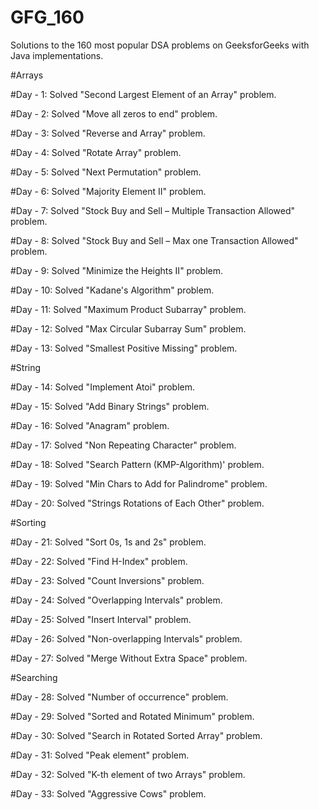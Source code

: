 # GFG_160
Solutions to the 160 most popular DSA problems on GeeksforGeeks with Java implementations.


#Arrays

#Day - 1:
Solved "Second Largest Element of an Array" problem.

#Day - 2: 
Solved "Move all zeros to end" problem.

#Day - 3:
Solved "Reverse and Array" problem.

#Day - 4:
Solved "Rotate Array" problem.

#Day - 5:
Solved "Next Permutation" problem.

#Day - 6:
Solved "Majority Element II" problem.

#Day - 7:
Solved "Stock Buy and Sell – Multiple Transaction Allowed" problem.

#Day - 8: 
Solved "Stock Buy and Sell – Max one Transaction Allowed" problem.

#Day - 9:
Solved "Minimize the Heights II" problem.

#Day - 10:
Solved "Kadane's Algorithm" problem.

#Day - 11:
Solved "Maximum Product Subarray" problem.

#Day - 12:
Solved "Max Circular Subarray Sum" problem.

#Day - 13:
Solved "Smallest Positive Missing" problem.


#String

#Day - 14:
Solved "Implement Atoi" problem.

#Day - 15:
Solved "Add Binary Strings" problem.

#Day - 16:
Solved "Anagram" problem.

#Day - 17:
Solved "Non Repeating Character" problem.

#Day - 18:
Solved "Search Pattern (KMP-Algorithm)' problem.

#Day - 19:
Solved "Min Chars to Add for Palindrome" problem.

#Day - 20:
Solved "Strings Rotations of Each Other" problem.


#Sorting

#Day - 21:
Solved "Sort 0s, 1s and 2s" problem.

#Day - 22:
Solved "Find H-Index" problem.

#Day - 23:
Solved "Count Inversions" problem.

#Day - 24:
Solved "Overlapping Intervals" problem.

#Day - 25:
Solved "Insert Interval" problem.

#Day - 26:
Solved "Non-overlapping Intervals" problem.

#Day - 27:
Solved "Merge Without Extra Space" problem.


#Searching

#Day - 28:
Solved "Number of occurrence" problem.

#Day - 29:
Solved "Sorted and Rotated Minimum" problem.

#Day - 30:
Solved "Search in Rotated Sorted Array" problem.

#Day - 31:
Solved "Peak element" problem.

#Day - 32:
Solved "K-th element of two Arrays" problem.

#Day - 33:
Solved "Aggressive Cows" problem.
